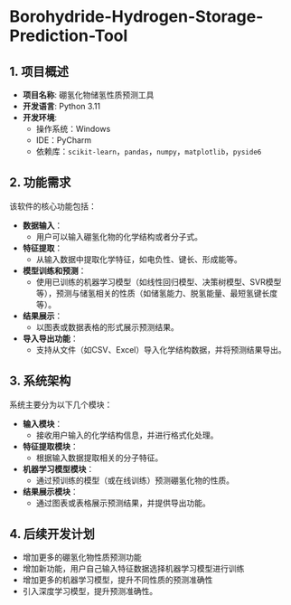 # Borohydride-Hydrogen-Storage-Prediction-Tool
## 1. 项目概述
- **项目名称**: 硼氢化物储氢性质预测工具
- **开发语言**: Python 3.11
- **开发环境**: 
  - 操作系统：Windows
  - IDE：PyCharm
  - 依赖库：`scikit-learn`，`pandas`，`numpy`，`matplotlib`，`pyside6`

## 2. 功能需求
该软件的核心功能包括：
- **数据输入**：
  - 用户可以输入硼氢化物的化学结构或者分子式。
- **特征提取**：
  - 从输入数据中提取化学特征，如电负性、键长、形成能等。
- **模型训练和预测**：
  - 使用已训练的机器学习模型（如线性回归模型、决策树模型、SVR模型等），预测与储氢相关的性质（如储氢能力、脱氢能量、最短氢键长度等）。
- **结果展示**：
  - 以图表或数据表格的形式展示预测结果。
- **导入导出功能**：
  - 支持从文件（如CSV、Excel）导入化学结构数据，并将预测结果导出。

## 3. 系统架构
系统主要分为以下几个模块：
- **输入模块**：
  - 接收用户输入的化学结构信息，并进行格式化处理。
- **特征提取模块**：
  - 根据输入数据提取相关的分子特征。
- **机器学习模型模块**：
  - 通过预训练的模型（或在线训练）预测硼氢化物的性质。
- **结果展示模块**：
  - 通过图表或表格展示预测结果，并提供导出功能。
## 4. 后续开发计划
- 增加更多的硼氢化物性质预测功能
- 增加新功能，用户自己输入特征数据选择机器学习模型进行训练
- 增加更多的机器学习模型，提升不同性质的预测准确性
- 引入深度学习模型，提升预测准确性。
